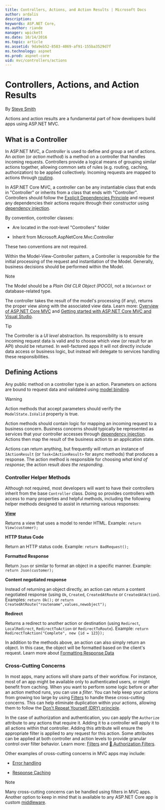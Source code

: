 ```yaml
---
title: Controllers, Actions, and Action Results | Microsoft Docs
author: ardalis
description: 
keywords: ASP.NET Core,
ms.author: riande
manager: wpickett
ms.date: 10/14/2016
ms.topic: article
ms.assetid: 9da9eb52-8583-4069-af91-155ba3529d7f
ms.technology: aspnet
ms.prod: aspnet-core
uid: mvc/controllers/actions
---
```

# Controllers, Actions, and Action Results

By [Steve Smith](http://ardalis.com)

Actions and action results are a fundamental part of how developers build apps using ASP.NET MVC.

## What is a Controller

In ASP.NET MVC, a *Controller* is used to define and group a set of actions. An *action* (or *action method*) is a method on a controller that handles incoming requests. Controllers provide a logical means of grouping similar actions together, allowing common sets of rules (e.g. routing, caching, authorization) to be applied collectively. Incoming requests are mapped to actions through [routing](routing.md).

In ASP.NET Core MVC, a controller can be any instantiable class that ends in "Controller" or inherits from a class that ends with "Controller". Controllers should follow the [Explicit Dependencies Principle](http://deviq.com/explicit-dependencies-principle) and request any dependencies their actions require through their constructor using [dependency injection](dependency-injection.md).

By convention, controller classes:

* Are located in the root-level "Controllers" folder

* Inherit from Microsoft.AspNetCore.Mvc.Controller

These two conventions are not required.

Within the Model-View-Controller pattern, a Controller is responsible for the initial processing of the request and instantiation of the Model. Generally, business decisions should  be performed within the Model.

> [!NOTE]
> The Model should be a *Plain Old CLR Object (POCO)*, not a `DbContext` or database-related type.

The controller takes the result of the model's processing (if any), returns the proper view along with the associated view data. Learn more: [Overview of ASP.NET Core MVC](../overview.md) and [Getting started with ASP.NET Core MVC and Visual Studio](../../tutorials/first-mvc-app/start-mvc.md).

>[!TIP]
> The Controller is a *UI level* abstraction. Its responsibility is to ensure incoming request data is valid and to choose which view (or result for an API) should be returned. In well-factored apps it will not directly include data access or business logic, but instead will delegate to services handling these responsibilities.

## Defining Actions

Any public method on a controller type is an action. Parameters on actions are bound to request data and validated using [model binding](../models/model-binding.md).

>[!WARNING]
> Action methods that accept parameters should verify the `ModelState.IsValid` property is true.

Action methods should contain logic for mapping an incoming request to a business concern. Business concerns should typically be represented as services that your controller accesses through [dependency injection](dependency-injection.md). Actions then map the result of the business action to an application state.

Actions can return anything, but frequently will return an instance of `IActionResult` (or `Task<IActionResult>` for async methods) that produces a response. The action method is responsible for choosing *what kind of response*; the action result *does the responding*.

### Controller Helper Methods

Although not required, most developers will want to have their controllers inherit from the base `Controller` class. Doing so provides controllers with access to many properties and helpful methods, including the following helper methods designed to assist in returning various responses:

**[View](../views/index.md)**

Returns a view that uses a model to render HTML. Example: `return View(customer);`

**HTTP Status Code**

Return an HTTP status code. Example: `return BadRequest();`

**Formatted Response**

Return `Json` or similar to format an object in a specific manner. Example: `return Json(customer);`

**Content negotiated response**

Instead of returning an object directly, an action can return a content negotiated response (using `Ok`, `Created`, `CreatedAtRoute` or `CreatedAtAction`). Examples: `return Ok();` or `return CreatedAtRoute("routename",values,newobject");`

**Redirect**

Returns a redirect to another action or destination (using `Redirect`, `LocalRedirect`, `RedirectToAction` or `RedirectToRoute`). Example: `return RedirectToAction("Complete", new {id = 123});`

In addition to the methods above, an action can also simply return an object. In this case, the object will be formatted based on the client's request. Learn more about [Formatting Response Data](../models/formatting.md)

### Cross-Cutting Concerns

In most apps, many actions will share parts of their workflow. For instance, most of an app might be available only to authenticated users, or might benefit from caching. When you want to perform some logic before or after an action method runs, you can use a *filter*. You can help keep your actions from growing too large by using [Filters](filters.md) to handle these cross-cutting concerns. This can help eliminate duplication within your actions, allowing them to follow the [Don't Repeat Yourself (DRY) principle](http://deviq.com/don-t-repeat-yourself/).

In the case of authorization and authentication, you can apply the `Authorize` attribute to any actions that require it. Adding it to a controller will apply it to all actions within that controller. Adding this attribute will ensure the appropriate filter is applied to any request for this action. Some attributes can be applied at both controller and action levels to provide granular control over filter behavior. Learn more: [Filters](filters.md) and [🔧 Authorization Filters](../../security/authorization/authorization-filters.md).

Other examples of cross-cutting concerns in MVC apps may include:
   * [Error handling](filters.md#exception-filters)

   * [Response Caching](../../performance/caching/response.md)

> [!NOTE]
> Many cross-cutting concerns can be handled using filters in MVC apps. Another option to keep in mind that is available to any ASP.NET Core app is custom [middleware](../../fundamentals/middleware.md).

